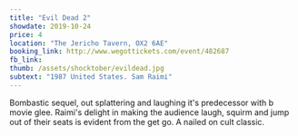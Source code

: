 ```yaml
---
title: "Evil Dead 2"
showdate: 2019-10-24
price: 4
location: "The Jericho Tavern, OX2 6AE"
booking_link: http://www.wegottickets.com/event/482687
fb_link:
thumb: /assets/shocktober/evildead.jpg
subtext: "1987 United States. Sam Raimi"
---
```


Bombastic sequel, out splattering and laughing it's predecessor with b movie glee. Raimi's delight in making the audience laugh, squirm and jump out of their seats is evident from the get go. A nailed on cult classic.
